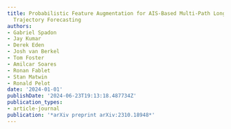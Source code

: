 ```yaml
---
title: Probabilistic Feature Augmentation for AIS-Based Multi-Path Long-Term Vessel
  Trajectory Forecasting
authors:
- Gabriel Spadon
- Jay Kumar
- Derek Eden
- Josh van Berkel
- Tom Foster
- Amilcar Soares
- Ronan Fablet
- Stan Matwin
- Ronald Pelot
date: '2024-01-01'
publishDate: '2024-06-23T19:13:18.487734Z'
publication_types:
- article-journal
publication: '*arXiv preprint arXiv:2310.18948*'
---
```

